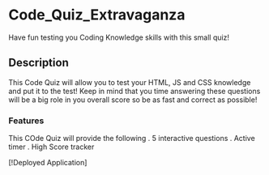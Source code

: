 # Code_Quiz_Extravaganza
Have fun testing you Coding Knowledge skills with this small quiz!


## Description
This Code Quiz will allow you to test your HTML, JS and CSS knowledge and put it to the test!
Keep in mind that you time answering these questions will be a big role in you overall score so be as fast and correct as possible!

### Features
This COde Quiz will provide the following
. 5 interactive questions
. Active timer
. High Score tracker




[!Deployed Application]